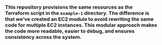 ### This repository provisions the same resources as the Terraform script in the `example-1` directory. The difference is that we’ve created an **EC2 module** to avoid rewriting the same code for multiple EC2 instances. This modular approach makes the code more readable, easier to debug, and ensures consistency across the system.
